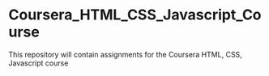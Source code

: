 # Coursera_HTML_CSS_Javascript_Course
This repository will contain assignments for the Coursera HTML, CSS, Javascript course
